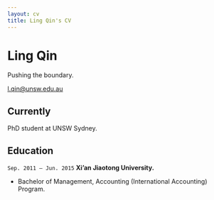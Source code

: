 ```yaml
---
layout: cv
title: Ling Qin's CV
---
```

# Ling Qin
Pushing the boundary.

<div id="webaddress">
<a href="l.qin@unsw.edu.au">l.qin@unsw.edu.au</a>
</div>


## Currently

PhD student at UNSW Sydney.

## Education

`Sep. 2011 – Jun. 2015`
__Xi’an Jiaotong University.__

- Bachelor of Management, Accounting (International Accounting) Program.
